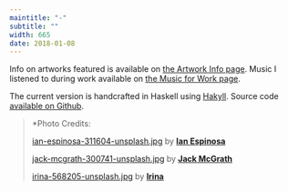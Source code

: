 ```yaml
---
maintitle: "-"
subtitle: ""
width: 665
date: 2018-01-08
---
```


Info on artworks featured is available on [the Artwork Info page](https://0a.io/artwork-info.html). Music I listened to during work available on [the Music for Work page](https://0a.io/music-for-work.html).

The current version is handcrafted in Haskell using [Hakyll](https://jaspervdj.be/hakyll/). Source code [available on Github](https://github.com/archywillhe/0a.io).

<blockquote>
*Photo Credits:

[ian-espinosa-311604-unsplash.jpg](https://unsplash.com/photos/rX12B5uX7QM) by [**Ian Espinosa**](https://unsplash.com/@greystorm)

[jack-mcgrath-300741-unsplash.jpg](https://unsplash.com/photos/LZBdj2dbVys) by [**Jack McGrath**](https://unsplash.com/@j_ack)

[irina-568205-unsplash.jpg](https://unsplash.com/photos/8feynW1s3VU) by [**Irina**](https://unsplash.com/@sofiameli)

</blockquote>
